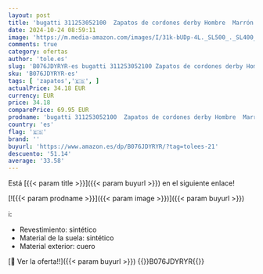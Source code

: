```yaml
---
layout: post
title: 'bugatti 311253052100  Zapatos de cordones derby Hombre  Marrón  Cognac 6300   44 EU'
date: 2024-10-24 08:59:11
image: 'https://m.media-amazon.com/images/I/31k-bUDp-4L._SL500_._SL400_.jpg'
comments: true
category: ofertas
author: 'tole.es'
slug: 'B076JDYRYR-es bugatti 311253052100 Zapatos de cordones derby Hombre...'
sku: 'B076JDYRYR-es'
tags: [ 'zapatos','🇪🇸', ]
actualPrice: 34.18 EUR
currency: EUR
price: 34.18
comparePrice: 69.95 EUR
prodname: 'bugatti 311253052100  Zapatos de cordones derby Hombre  Marrón  Cognac 6300   44 EU'
country: 'es'
flag: '🇪🇸'
brand: ''
buyurl: 'https://www.amazon.es/dp/B076JDYRYR/?tag=tolees-21'
descuento: '51.14'
average: '33.58'
---
```


Está [{{< param title >}}]({{< param buyurl >}}) en el siguiente enlace!

[![{{< param prodname >}}]({{< param image >}})]({{< param buyurl >}})

ℹ️:

- Revestimiento: sintético
- Material de la suela: sintético
- Material exterior: cuero

[🛒 Ver la oferta!!]({{< param buyurl >}})
{{<world>}}B076JDYRYR{{</world>}}
